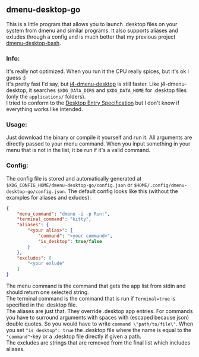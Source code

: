 ## dmenu-desktop-go

This is a little program that allows you to launch .desktop files on your system from dmenu and similar programs.
It also supports aliases and exludes through a config and is much better that my previous project [dmenu-desktop-bash](https://github.com/technicfan/dmenu-desktop-bash).

### Info:

It's really not optimized. When you run it the CPU really spices, but it's ok i guess :)<br>
It's pretty fast I'd say, but [j4-dmenu-desktop](https://github.com/enkore/j4-dmenu-desktop) is still faster.
Like j4-dmenu-desktop, it searches `$XDG_DATA_DIRS` and `$XDG_DATA_HOME` for .desktop files (only the `applications/` folders).<br>
I tried to conform to the [Desktop Entry Specification](https://specifications.freedesktop.org/desktop-entry-spec/1.5/) but I don't know if everything works like intended.

### Usage:

Just download the binary or compile it yourself and run it.
All arguments are directly passed to your menu command.
When you input something in your menu that is not in the list, it be run if it's a valid command.

### Config:

The config file is stored and automatically generated at `$XDG_CONFIG_HOME/dmenu-desktop-go/config.json` or `$HOME/.config/dmenu-desktop-go/config.json`.
The default config looks like this (without the examples for aliases and exludes):

```json
{
    "menu_command": "dmenu -i -p Run:",
    "terminal_command": "kitty",
    "aliases": {
        "<your alias>": {
            "command": "<your command>",
            "is_desktop": true/false
        }
    },
    "excludes": [
        "<your exlude"
    ]
}
```

The menu command is the command that gets the app list from stdin and should return one selected string.<br>
The terminal command is the command that is run if `Terminal=true` is specified in the .desktop file.<br>
The aliases are just that. They override .desktop app entries.
For commands you have to surround arguments with spaces with (escaped because json) double quotes. So you would have to write `command \"path/to/file\"`.
When you set `"is_desktop": true` the .desktop file where the name is equal to the `"command"`-key or a .desktop file directly if given a path.<br>
The excludes are strings that are removed from the final list which includes aliases.
